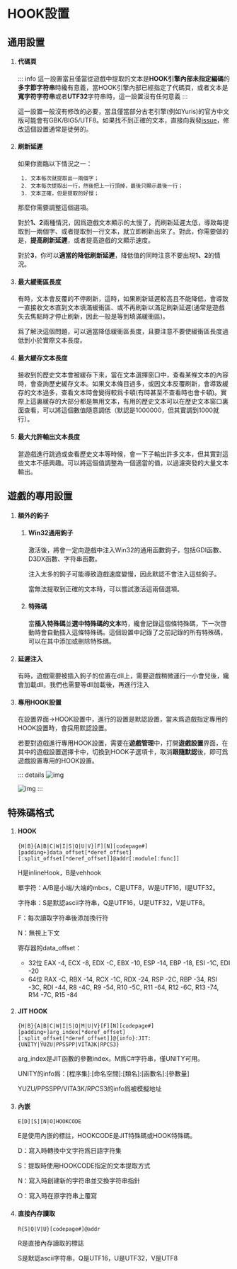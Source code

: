 # HOOK設置

## 通用設置

1. #### 代碼頁

    ::: info
    這一設置當且僅當從遊戲中提取的文本是**HOOK引擎內部未指定編碼**的**多字節字符串**時纔有意義，當HOOK引擎內部已經指定了代碼頁，或者文本是**寬字符字符串**或者**UTF32**字符串時，這一設置沒有任何意義
    :::

    這一設置一般沒有修改的必要，當且僅當部分古老引擎(例如Yuris)的官方中文版可能會有GBK/BIG5/UTF8。如果找不到正確的文本，直接向我發[issue](https://lunatranslator.org/Resource/game_support)，修改這個設置通常是徒勞的。

1. #### 刷新延遲

    如果你面臨以下情況之一：

        1. 文本每次就提取出一兩個字；
        2. 文本每次提取出一行，然後把上一行頂掉，最後只顯示最後一行；
        3. 文本正確，但是提取的好慢；

    那麼你需要調整這個選項。

    對於**1、2**兩種情況，因爲遊戲文本顯示的太慢了，而刷新延遲太低，導致每提取到一兩個字、或者提取到一行文本，就立即刷新出來了。對此，你需要做的是，**提高刷新延遲**，或者提高遊戲的文顯示速度。

    對於**3**，你可以**適當的降低刷新延遲**，降低值的同時注意不要出現**1、2**的情況。

1. #### 最大緩衝區長度

    有時，文本會反覆的不停刷新，這時，如果刷新延遲較高且不能降低，會導致一直接收文本直到文本填滿緩衝區、或不再刷新以滿足刷新延遲(通常是遊戲失去焦點時才停止刷新，因此一般是等到填滿緩衝區)。

    爲了解決這個問題，可以適當降低緩衝區長度，且要注意不要使緩衝區長度過低到小於實際文本長度。

1. #### 最大緩存文本長度

    接收到的歷史文本會被緩存下來，當在文本選擇窗口中，查看某條文本的內容時，會查詢歷史緩存文本。如果文本條目過多，或因文本反覆刷新，會導致緩存的文本過多，查看文本時會變得較爲卡頓(有時甚至不查看時也會卡頓)。實際上這裏緩存的大部分都是無用文本，有用的歷史文本可以在歷史文本窗口裏面查看，可以將這個數值隨意調低（默認是1000000，但其實調到1000就行）。

1. #### 最大允許輸出文本長度  

   當遊戲進行跳過或查看歷史文本等時候，會一下子輸出許多文本，但其實對這些文本不感興趣。可以將這個值調整為一個適當的值，以過濾突發的大量文本輸出。  

## 遊戲的專用設置

1. #### 額外的鉤子
    1. #### Win32通用鉤子
        激活後，將會一定向遊戲中注入Win32的通用函數鉤子，包括GDI函數、D3DX函數、字符串函數。

        注入太多的鉤子可能導致遊戲速度變慢，因此默認不會注入這些鉤子。

        當無法提取到正確的文本時，可以嘗試激活這兩個選項。
    1. #### 特殊碼
        當**插入特殊碼**並**選中特殊碼的文本**時，纔會記錄這個條特殊碼，下一次啓動時會自動插入這條特殊碼。這個設置中記錄了之前記錄的所有特殊碼，可以在其中添加或刪除特殊碼。

1. #### 延遲注入
    有時，遊戲需要被插入鉤子的位置在dll上，需要遊戲稍微運行一小會兒後，纔會加載dll。我們也需要等dll加載後，再進行注入

1. #### 專用HOOK設置
    在設置界面->HOOK設置中，進行的設置是默認設置，當未爲遊戲指定專用的HOOK設置時，會採用默認設置。

    若要對遊戲進行專用HOOK設置，需要在**遊戲管理**中，打開**遊戲設置**界面，在其中的遊戲設置選擇卡中，切換到HOOK子選項卡，取消**跟隨默認**後，即可爲遊戲設置專用的HOOK設置。

    ::: details
    ![img](https://image.lunatranslator.org/zh/gamesettings/1.jpg)

    ![img](https://image.lunatranslator.org/zh/gamesettings/2.png)
    :::

## 特殊碼格式

1. #### HOOK

    `{H|B}{A|B|C|W|I|S|Q|U|V}[F][N][codepage#][padding+]data_offset[*deref_offset][:split_offset[*deref_offset]]@addr[:module[:func]]`

    H是inlineHook，B是vehhook

    單字符：A/B是小端/大端的mbcs，C是UTF8，W是UTF16，I是UTF32。

    字符串：S是默認ascii字符串，Q是UTF16，U是UTF32，V是UTF8。

    F：每次讀取字符串後添加換行符

    N：無視上下文

    寄存器的data_offset：
      * 32位 EAX -4, ECX -8, EDX -C, EBX -10, ESP -14, EBP -18, ESI -1C, EDI -20
      * 64位 RAX -C, RBX -14, RCX -1C, RDX -24, RSP -2C, RBP -34, RSI -3C, RDI -44, R8 -4C, R9 -54, R10 -5C, R11 -64, R12 -6C, R13 -74, R14 -7C, R15 -84

1. #### JIT HOOK

    `{H|B}{A|B|C|W|I|S|Q|M|U|V}[F][N][codepage#][padding+]arg_index[*deref_offset][:split_offset[*deref_offset]]@{info}:JIT:{UNITY|YUZU|PPSSPP|VITA3K|RPCS3}`

    arg_index是JIT函數的參數index。M爲C#字符串，僅UNITY可用。

    UNITY的info爲：[程序集]:[命名空間]:[類名]:[函數名]:[參數量]

    YUZU/PPSSPP/VITA3K/RPCS3的info爲被模擬地址

1. #### 內嵌

    `E[D][S][N|O]HOOKCODE`

    E是使用內嵌的標註，HOOKCODE是JIT特殊碼或HOOK特殊碼。

    D：寫入時轉換中文字符爲日語字符集

    S：提取時使用HOOKCODE指定的文本提取方式

    N：寫入時創建新的字符串並交換字符串指針

    O：寫入時在原字符串上覆寫

1. #### 直接內存讀取

    `R{S|Q|V|U}[codepage#]@addr`

    R是直接內存讀取的標誌

    S是默認ascii字符串，Q是UTF16，U是UTF32，V是UTF8
